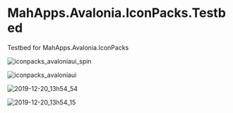 # MahApps.Avalonia.IconPacks.Testbed

Testbed for MahApps.Avalonia.IconPacks

![iconpacks_avaloniaui_spin](https://user-images.githubusercontent.com/658431/71308144-e3447f00-23f8-11ea-86bd-1abef5aabe62.gif)

![iconpacks_avaloniaui](https://user-images.githubusercontent.com/658431/71307221-6e1e7d00-23eb-11ea-90d1-91e0007cf673.gif)

![2019-12-20_13h54_54](https://user-images.githubusercontent.com/658431/71256398-ebd18280-2330-11ea-9bc7-7831e42ed011.png)

![2019-12-20_13h54_15](https://user-images.githubusercontent.com/658431/71256399-ed9b4600-2330-11ea-9bb7-96a17fdf2570.png)
